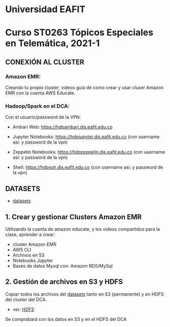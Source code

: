 # Universidad EAFIT
# Curso ST0263 Tópicos Especiales en Telemática, 2021-1

## CONEXIÓN AL CLUSTER

### Amazon EMR:

Creando tu propio cluster, videos guia de como crear y usar cluser Amazon EMR con la cuenta  AWS Educate.

### Hadoop/Spark en el DCA:

Con el usuario/password de la VPN:

* Ambari Web: https://hdpambari.dis.eafit.edu.co

* Jupyter Notebooks: https://hdpjupyter.dis.eafit.edu.co (con username asi: <username> y password de la vpn)

* Zeppelin Notebooks: https://hdpzeppelin.dis.eafit.edu.co (con username asi: <username> y password de la vpn)

* Shell: https://hdpssh.dis.eafit.edu.co (con username asi: <username> y password de la vpn)

## DATASETS

* [datasets](datasets)

## 1. Crear y gestionar Clusters Amazon EMR

Utilizando la cuenta de amazon educate, y los videos compartidos para la clase, aprender a crear:

* cluster Amazon EMR
* AWS CLI
* Archivos en S3
* Notebooks Jupyter
* Bases de datos Mysql con: Amazon RDS/MySql

## 2. Gestión de archivos en S3 y HDFS

Copiar todos los archivos del [datasets](datasets) tanto en S3 (permanente) y en HDFS del cluster del DCA. 

* ver: [HDFS](01-hdfs)

Se comprabará con los datos en S3 y en el HDFS del DCA
